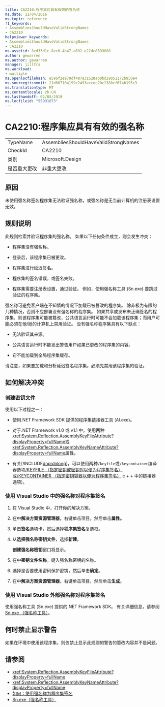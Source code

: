 ```yaml
---
title: CA2210:程序集应具有有效的强名称
ms.date: 11/04/2016
ms.topic: reference
f1_keywords:
- AssembliesShouldHaveValidStrongNames
- CA2210
helpviewer_keywords:
- AssembliesShouldHaveValidStrongNames
- CA2210
ms.assetid: 8ed33d1c-8ec6-4b47-a692-e22dc8693088
author: gewarren
ms.author: gewarren
manager: jillfra
ms.workload:
- multiple
ms.openlocfilehash: e596f2e970df487a31628ab0bd29051172b950e4
ms.sourcegitcommit: 21d667104199c2493accec20c2388cf674b195c3
ms.translationtype: MT
ms.contentlocale: zh-CN
ms.lasthandoff: 02/08/2019
ms.locfileid: "55931073"
---
```

# <a name="ca2210-assemblies-should-have-valid-strong-names"></a>CA2210:程序集应具有有效的强名称

|||
|-|-|
|TypeName|AssembliesShouldHaveValidStrongNames|
|CheckId|CA2210|
|类别|Microsoft.Design|
|是否重大更改|非重大更改|

## <a name="cause"></a>原因

未使用强名称签名程序集无法验证强名称，或强名称是无当前计算机的注册表设置无效。

## <a name="rule-description"></a>规则说明

此规则检索并验证程序集的强名称。 如果以下任何条件成立，则会发生冲突：

- 程序集没有强名称。

- 登录后，该程序集已被更改。

- 程序集进行延迟签名。

- 程序集的签名错误，或签名失败。

- 程序集需要注册表设置，通过验证。 例如，使用强名称工具 (Sn.exe) 要跳过验证的程序集。

强名称可避免客户端在不知情的情况下加载已被篡改的程序集。 除非极为有限的几种情况，否则不应部署没有强名称的程序集。 如果共享或发布未正确签名的程序集，则该程序集可能被篡改，公共语言运行时可能不会加载该程序集；而用户可能必须在他/她的计算机上禁用验证。 没有强名称程序集具有以下缺点：

- 无法验证其来源。

- 公共语言运行时不能发出警告用户如果已更改的程序集的内容。

- 它不能加载到全局程序集缓存。

请注意，如果要加载和分析延迟签名程序集，必须先禁用该程序集的验证。

## <a name="how-to-fix-violations"></a>如何解决冲突

### <a name="create-a-key-file"></a>创建密钥文件

使用以下过程之一：

- 使用.NET Framework SDK 提供的程序集链接器工具 (Al.exe)。

- 对于.NET Framework v1.0 或 v1.1 中，使用两种<xref:System.Reflection.AssemblyKeyFileAttribute?displayProperty=fullName>或<xref:System.Reflection.AssemblyKeyNameAttribute?displayProperty=fullName>属性。

- 有关[!INCLUDE[dnprdnlong](../code-quality/includes/dnprdnlong_md.md)]，可以使用两种`/keyfile`或`/keycontainer`编译器选项[/KEYFILE （指定密钥或密钥对以便为程序集签名）](/cpp/build/reference/keyfile-specify-key-or-key-pair-to-sign-an-assembly)或[/KEYCONTAINER （指定密钥容器以便为程序集签名）](/cpp/build/reference/keycontainer-specify-a-key-container-to-sign-an-assembly) c + + 中的链接器选项)。

### <a name="sign-your-assembly-with-a-strong-name-in-visual-studio"></a>使用 Visual Studio 中的强名称对程序集签名

1. 在 Visual Studio 中，打开你的解决方案。

2. 在中**解决方案资源管理器**，右键单击项目，然后单击**属性。**

3. 单击**签名**选项卡，然后选择**程序集签名**复选框。

4. 从**选择强名称密钥文件**，选择**新建**。

   **创建强名称密钥**窗口将显示。

5. 在中**密钥文件名称**，键入强名称密钥的名称。

6. 选择是否要使用密码保护密钥，然后单击**确定**。

7. 在中**解决方案资源管理器**，右键单击项目，然后单击**生成**。

### <a name="sign-your-assembly-with-a-strong-name-outside-visual-studio"></a>使用 Visual Studio 外部强名称对程序集签名

使用强名称工具 (Sn.exe) 提供的.NET Framework SDK。 有关详细信息，请参阅 [Sn.exe （强名称工具）](/dotnet/framework/tools/sn-exe-strong-name-tool)。

## <a name="when-to-suppress-warnings"></a>何时禁止显示警告

如果在环境中使用该程序集，则仅禁止显示此规则的警告的篡改内容并不是问题。

## <a name="see-also"></a>请参阅

- <xref:System.Reflection.AssemblyKeyFileAttribute?displayProperty=fullName>
- <xref:System.Reflection.AssemblyKeyNameAttribute?displayProperty=fullName>
- [如何：使用强名称为程序集签名](/dotnet/framework/app-domains/how-to-sign-an-assembly-with-a-strong-name)
- [Sn.exe（强名称工具）](/dotnet/framework/tools/sn-exe-strong-name-tool)